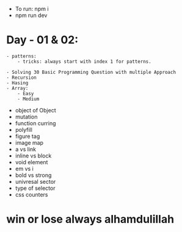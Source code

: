 - To run: npm i
- npm run dev
# Day - 01 & 02:
    - patterns:
        - tricks: always start with index 1 for patterns.
    
    - Solving 30 Basic Programming Question with multiple Approach
    - Recursion 
    - Hasing
    - Array:
        - Easy
        - Medium
    
- object of Object
- mutation
- function curring
- polyfill
- figure tag
- image map
- a vs link
- inline vs block
- void element
- em vs i
- bold vs strong
- univresal sector
- type of selector
- css counters
# win or lose always alhamdulillah
